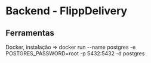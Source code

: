 # Backend - FlippDelivery

## Ferramentas
  Docker, instalação => docker run --name postgres -e POSTGRES_PASSWORD=root -p 5432:5432 -d postgres
